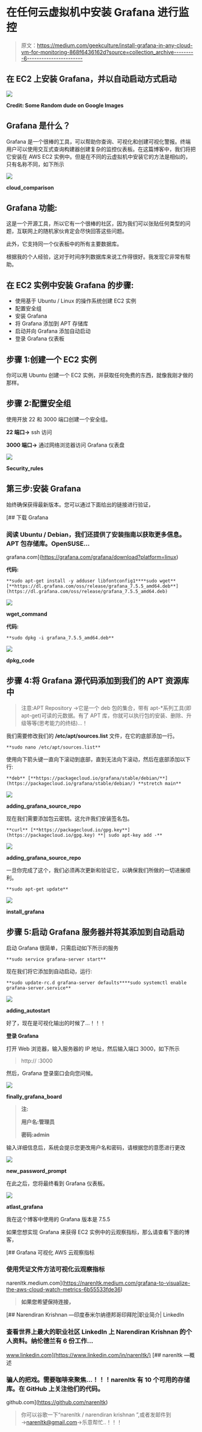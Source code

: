 # 在任何云虚拟机中安装 Grafana 进行监控

> 原文：<https://medium.com/geekculture/install-grafana-in-any-cloud-vm-for-monitoring-868f6436162d?source=collection_archive---------6----------------------->

## 在 EC2 上安装 Grafana，并以自动启动方式启动

![](img/1916af34e97b9c1d59ffcded132844c4.png)

**Credit: Some Random dude on Google Images**

## Grafana 是什么？

Grafana 是一个很棒的工具，可以帮助你查询、可视化和创建可视化警报。终端用户可以使用交互式查询构建器创建复杂的监控仪表板。在这篇博客中，我们将把它安装在 AWS EC2 实例中。但是在不同的云虚拟机中安装它的方法是相似的，只有名称不同，如下所示

![](img/ab10cb6f3a3255e3831402cb395942ca.png)

**cloud_comparison**

## **Grafana 功能:**

这是一个开源工具，所以它有一个很棒的社区，因为我们可以张贴任何类型的问题，互联网上的随机家伙肯定会尽快回答这些问题。

此外，它支持同一个仪表板中的所有主要数据库。

根据我的个人经验，这对于时间序列数据库来说工作得很好。我发现它非常有帮助。

## **在 EC2 实例中安装 Grafana 的步骤:**

*   使用基于 Ubuntu / Linux 的操作系统创建 EC2 实例
*   配置安全组
*   安装 Grafana
*   将 Grafana 添加到 APT 存储库
*   启动并向 Grafana 添加自动启动
*   登录 Grafana 仪表板

## **步骤 1:创建一个 EC2 实例**

你可以用 Ubuntu 创建一个 EC2 实例，并获取任何免费的东西，就像我刚才做的那样。

## **步骤 2:配置安全组**

使用开放 22 和 3000 端口创建一个安全组。

**22 端口→** ssh 访问

**3000 端口→** 通过网络浏览器访问 Grafana 仪表盘

![](img/65b64a6e54652f50ac8cf2e0cc1d75f0.png)

**Security_rules**

## **第三步:安装 Grafana**

始终确保获得最新版本。您可以通过下面给出的链接进行验证，

[](https://grafana.com/grafana/download?platform=linux) [## 下载 Grafana

### 阅读 Ubuntu / Debian，我们还提供了安装指南以获取更多信息。APT 包存储库。OpenSUSE…

grafana.com](https://grafana.com/grafana/download?platform=linux) 

**代码:**

```
**sudo apt-get install -y adduser libfontconfig1****sudo wget** [**https://dl.grafana.com/oss/release/grafana_7.5.5_amd64.deb**](https://dl.grafana.com/oss/release/grafana_7.5.5_amd64.deb)
```

![](img/cda08d0df46cc3b814108daa9dceb08f.png)

**wget_command**

**代码:**

```
**sudo dpkg -i grafana_7.5.5_amd64.deb**
```

![](img/723b09e9c980376fed202ee52f9379c7.png)

**dpkg_code**

## **步骤 4:将 Grafana 源代码添加到我们的 APT 资源库中**

> 注意:APT Repository →它是一个 deb 包的集合，带有 apt-*系列工具(即 apt-get)可读的元数据。有了 APT 库，你就可以执行包的安装、删除、升级等等(思考能力的终结)…！

我们需要修改我们的 **/etc/apt/sources.list** 文件，在它的底部添加一行。

```
**sudo nano /etc/apt/sources.list**
```

使用向下箭头键一直向下滚动到底部，直到无法向下滚动，然后在底部添加以下行:

```
**deb** [**https://packagecloud.io/grafana/stable/debian/**](https://packagecloud.io/grafana/stable/debian/) **stretch main**
```

![](img/8178da85fe80adfd4b989e9ea13189d0.png)

**adding_grafana_source_repo**

现在我们需要添加包云密钥。这允许我们安装签名包。

```
**curl** [**https://packagecloud.io/gpg.key**](https://packagecloud.io/gpg.key) **| sudo apt-key add -**
```

![](img/71e232efce0ff485ec028679186c1c83.png)

**adding_grafana_source_repo**

一旦你完成了这个，我们必须再次更新和验证它，以确保我们所做的一切进展顺利。

```
**sudo apt-get update**
```

![](img/0c257e03dea4515606a0b29ec4759a14.png)

**install_grafana**

## **步骤 5:启动 Grafana 服务器并将其添加到自动启动**

启动 Grafana 很简单，只需启动如下所示的服务

```
**sudo service grafana-server start**
```

现在我们将它添加到自动启动，运行:

```
**sudo update-rc.d grafana-server defaults****sudo systemctl enable grafana-server.service**
```

![](img/27f6df8beb40052fc701e2d769405973.png)

**adding_autostart**

好了，现在是可视化输出的时候了…！！！

**登录 Grafana**

打开 Web 浏览器，输入服务器的 IP 地址，然后输入端口 3000，如下所示

> http:// <you ip="" address="">:3000</you>

然后，Grafana 登录窗口会向您问候。

![](img/fefe1b89278b3813e0feabdba8d83363.png)

**finally_grafana_board**

> **注:**
> 
> **用户名:管理员**
> 
> **密码:admin**

输入详细信息后，系统会提示您更改用户名和密码，请根据您的意愿进行更改

![](img/e262d3a5a3b18d7b314f3d32227235cf.png)

**new_password_prompt**

在此之后，您将最终看到 Grafana 仪表板。

![](img/f79a2030023a83d7c54ae4224b05cfd7.png)

**atlast_grafana**

我在这个博客中使用的 Grafana 版本是 7.5.5

如果您想实现 Grafana 来获得 EC2 实例中的云观察指标，那么请查看下面的博客，

[](https://narenltk.medium.com/grafana-to-visualize-the-aws-cloud-watch-metrics-6b55533fde36) [## Grafana 可视化 AWS 云观察指标

### 使用凭证文件方法可视化云观察指标

narenltk.medium.com](https://narenltk.medium.com/grafana-to-visualize-the-aws-cloud-watch-metrics-6b55533fde36) 

> **如果您希望保持连接，**

[](https://www.linkedin.com/in/narenltk/) [## Narendiran Krishnan —印度泰米尔纳德邦哥印拜陀|职业简介| LinkedIn

### 查看世界上最大的职业社区 LinkedIn 上 Narendiran Krishnan 的个人资料。纳伦德兰有 6 份工作…

www.linkedin.com](https://www.linkedin.com/in/narenltk/) [](https://github.com/narenltk) [## narenltk —概述

### 骗人的把戏。需要咖啡来聚焦…！！！narenltk 有 10 个可用的存储库。在 GitHub 上关注他们的代码。

github.com](https://github.com/narenltk) 

> 你可以谷歌一下“narenltk / narendiran krishnan ”,或者发邮件到→narenltk@gmail.com→乐意帮忙..！！！
